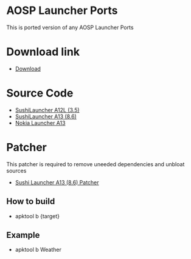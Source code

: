 
# AOSP Launcher Ports
This is ported version of any AOSP Launcher Ports

# Download link
- [Download](https://www.pling.com/p/1828956/)

# Source Code
- [SushiLauncher A12L (3.5)](https://github.com/AyraHikari/LauncherPorts/tree/master/SushiLauncher)
- [SushiLauncher A13 (8.6)](https://github.com/AyraHikari/LauncherPorts/tree/master/SushiLauncher_A13)
- [Nokia Launcher A13](https://github.com/AyraHikari/LauncherPorts/tree/master/NokiaLauncher)

# Patcher
This patcher is required to remove uneeded dependencies and unbloat sources
- [Sushi Launcher A13 (8.6) Patcher](https://github.com/AyraHikari/LauncherPorts/tree/master/SushiLauncher_A13/patch/8.6.diff)

## How to build
- apktool b {target}

## Example
- apktool b Weather
